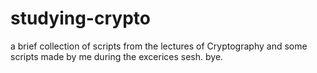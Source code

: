 # studying-crypto
a brief collection of scripts from the lectures of Cryptography and some scripts made by me during the excerices sesh.
bye.
